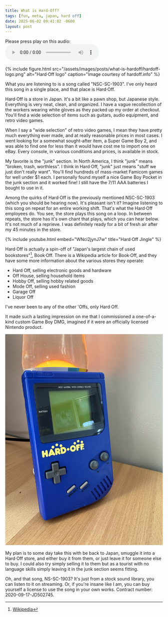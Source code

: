 ```yaml
---
title: What is Hard·Off?
tags: [fun, meta, japan, hard off]
date: 2025-06-02 09:41:02 -0600
layout: post
---
```

Please press play on this audio:
<audio controls preload="auto" autoplay loop>
  <source src="/assets/images/posts/what-is-hardoff/NS-SC-1903.ogg" type="audio/ogg">
</audio>

{% include figure.html
	src="/assets/images/posts/what-is-hardoff/hardoff-logo.png"
	alt="Hard·Off logo"
	caption="Image courtesy of hardoff.info"
%}

What you are listening to is a song called "NSC-SC-1903". I've only heard this song in a single place, and that place is Hard·Off.

Hard·Off is a store in Japan. It's a bit like a pawn shop, but Japanese style. Everything is very neat, clean, and organized. I have a vague recollection of the workers wearing white gloves as they packed up my order at checkout. You'll find a wide selection of items such as guitars, audio equipment, and retro video games.

When I say a "wide selection" of retro video games, I mean they have pretty much everything ever made, and at really reasonable prices in most cases. I went looking for a somewhat sought-after item, a Super Game Boy 2, and was able to find one for less than it would have cost me to import one on eBay. Every console, in various conditions and prices, is available in stock.

My favorite is the "junk" section. In North America, I think "junk" means "broken, trash, worthless". I think in Hard·Off, "junk" just means "stuff we just don't really want". You'll find hundreds of mass-market Famicom games for well under $1 each. I personally found myself a nice Game Boy Pocket in the junk section and it worked fine! I still have the 7/11 AAA batteries I bought to use in it.

Among the quirks of Hard·Off is the previously mentioned NSC-SC-1903 (which you should be hearing now). It's pleasant isn't it? Imagine listening to this song on repeat for an entire working shift. That's what the Hard·Off employees do. You see, the store plays this song on a loop. In between repeats, the store has it's own chant that plays, which you can hear below. It's not much of a reprieve. I was definitely ready for a bit of fresh air after my 45 minutes in the store.

{% include youtube.html embed="WNci2jynJ7w" title="Hard·Off Jingle" %}

Hard·Off is actually a spin-off of "Japan's largest chain of used bookstores"[^1], Book·Off. There is a Wikipedia article for Book·Off, and they have some more information about the various stores they operate:
- Hard Off, selling electronic goods and hardware
- Off House, selling household items
- Hobby Off, selling hobby related goods
- Mode Off, selling used fashion
- Garage Off
- Liquor Off

I've never been to any of the other 'Offs, only Hard·Off.

It made such a lasting impression on me that I commissioned a one-of-a-kind custom Game Boy DMG, imagined if it were an officially licensed Nintendo product.

![My custom Hard·Off Game Boy](/assets/images/posts/what-is-hardoff/hardoffgameboy.jpg)

My plan is to some day take this with be back to Japan, smuggle it into a Hard·Off store, and either buy it from them, or just leave it for someone else to buy. I could also try simply selling it to them but as a tourist with no language skills simply leaving it in the junk section seems fitting.

Oh, and that song, NS-SC-1903? It's just from a stock sound library, you can listen to it on streaming. Or, if you're insane like I am, you can buy yourself a license to use the song in your own works. Contract number: 2020-09-17-JD502745.

[^1]: [Wikipedia](https://en.wikipedia.org/wiki/Book_Off#:~:text=Japan's%20largest%20chain%20of%20used%20bookstores)
